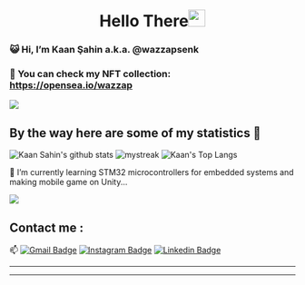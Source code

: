 <h1 align="center">Hello There<img src="https://github.com/souvikguria98/souvikguria98/blob/master/Hi.gif" width="30"> </h1>

### :smiley_cat: Hi, I’m Kaan Şahin a.k.a. @wazzapsenk

### 👀 You can check my NFT collection: https://opensea.io/wazzap


<a href="https://www.youtube.com/watch?v=dQw4w9WgXcQ"><img src="https://user-images.githubusercontent.com/73097560/115834477-dbab4500-a447-11eb-908a-139a6edaec5c.gif"></a>

## By the way here are some of my statistics 🚀
![Kaan Sahin's github stats](https://github-readme-stats.vercel.app/api?username=wazzapSenk&show_icons=true&theme=tokyonight)
<img src="https://github-readme-streak-stats.herokuapp.com/?user=wazzapSenk&theme=tokyonight" alt="mystreak"/>
![Kaan's Top Langs](https://github-readme-stats.vercel.app/api/top-langs/?username=wazzapSenk&theme=tokyonight&layout=compact)

🌱 I’m currently learning STM32 microcontrollers for embedded systems and making mobile game on Unity...

<a href="https://www.youtube.com/watch?v=dQw4w9WgXcQ"><img src="https://user-images.githubusercontent.com/73097560/115834477-dbab4500-a447-11eb-908a-139a6edaec5c.gif"></a>

## Contact me : 
📫 [![Gmail Badge](https://img.shields.io/badge/-burakaansahin@gmail.com-blue?style=flat-roundedrectangle&logo=Gmail&logoColor=white&link=mailto:burakaansahin@gmail.com)](burakaansahin@gmail.com)
[![Instagram Badge](https://img.shields.io/badge/SenkronKaan-E4405F?style=flat-roundedrectangle&logo=instagram&logoColor=white&link=https://www.instagram.com/SenkronKaan/)](https://www.instagram.com/SenkronKaan/)
[![Linkedin Badge](https://img.shields.io/badge/Burak%20Kaan%20Sahin-E4405F?style=flat-roundedrectangle&logo=linkedin&logoColor=white&link=https://www.linkedin.com/in/burakkaan/?locale=en_US/)](https://www.linkedin.com/in/burakkaan/?locale=en_US)


------
<!--
**AkuraDiary/AkuraDIary** is a ✨ _special_ ✨ repository because its `README.md` (this file) appears on your GitHub profile.

Here are some ideas to get you started:

- 🔭 I’m currently working on ...
- 🌱 I’m currently learning ...
- 👯 I’m looking to collaborate on ...
- 🤔 I’m looking for help with ...
- 💬 Ask me about ...
- 📫 How to reach me: ...
- 😄 Pronouns: ...
- ⚡ Fun fact: ...
-->

------
<!--
**- 👋 Hi, I’m Kaan Şahin a.k.a. @wazzapsenk
- 👀 I’m interested in embedded systems, arm-develope, mobile game on unity and looking C/C++/C# projects... 
- 🌱 I’m currently learning STM32 microcontrollers for embedded systems and creating mobile game on Unity... 
- 💞️ I’m looking to collaborate on IDK i can need everything on everytime :swh:
- 📫 burakaansahin@gmail.com
- 👀 You can check my NFT collection: https://opensea.io/wazzap
-->
